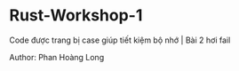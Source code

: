# Rust-Workshop-1
Code được trang bị case giúp tiết kiệm bộ nhớ | Bài 2 hơi fail

Author: Phan Hoàng Long
